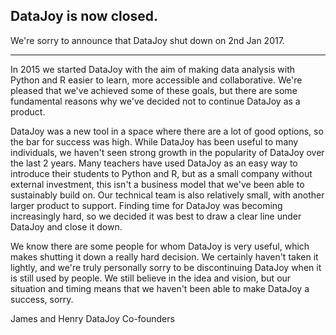 ## DataJoy is now closed.

We're sorry to announce that DataJoy shut down on 2nd Jan 2017.

---
In 2015 we started DataJoy with the aim of making data analysis with Python and R easier to learn, more accessible and collaborative. We're pleased that we've achieved some of these goals, but there are some fundamental reasons why we've decided not to continue DataJoy as a product.

DataJoy was a new tool in a space where there are a lot of good options, so the bar for success was high. While DataJoy has been useful to many individuals, we haven't seen strong growth in the popularity of DataJoy over the last 2 years. Many teachers have used DataJoy as an easy way to introduce their students to Python and R, but as a small company without external investment, this isn't a business model that we've been able to sustainably build on. Our technical team is also relatively small, with another larger product to support. Finding time for DataJoy was becoming increasingly hard, so we decided it was best to draw a clear line under DataJoy and close it down.

We know there are some people for whom DataJoy is very useful, which makes shutting it down a really hard decision. We certainly haven't taken it lightly, and we're truly personally sorry to be discontinuing DataJoy when it is still used by people. We still believe in the idea and vision, but our situation and timing means that we haven't been able to make DataJoy a success, sorry.

James and Henry
DataJoy Co-founders
